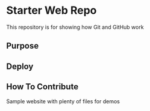 # Starter Web Repo

This repository is for showing how Git and GitHub work

## Purpose

## Deploy

## How To Contribute

Sample website with plenty of files for demos